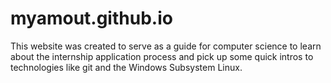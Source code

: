 # myamout.github.io

This website was created to serve as a guide for computer science to learn about the internship application process and pick up some quick intros to technologies like git and the Windows Subsystem Linux.
